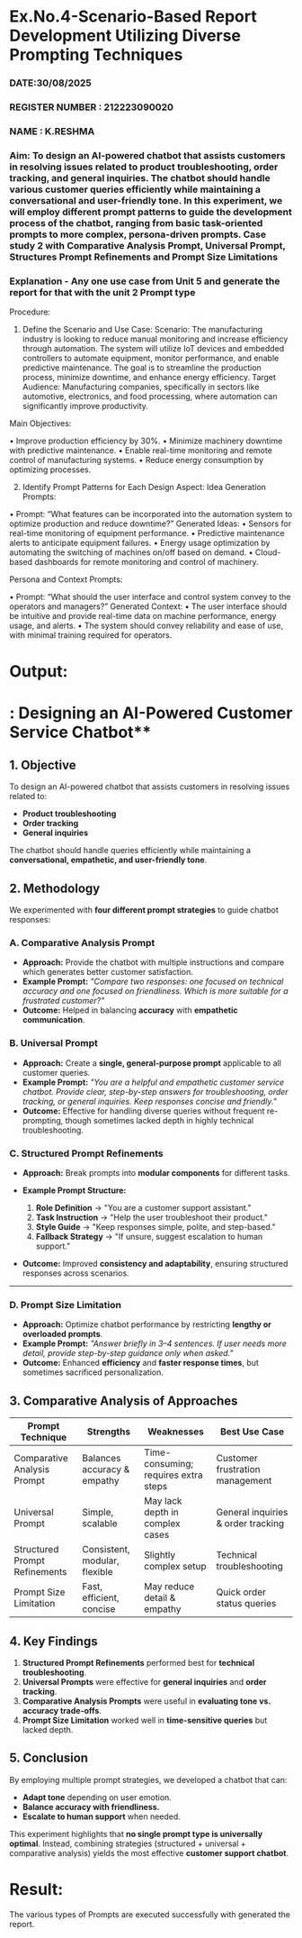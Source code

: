 # Ex.No.4-Scenario-Based Report Development Utilizing Diverse Prompting Techniques
### DATE:30/08/2025                                                                            
### REGISTER NUMBER : 212223090020
### NAME : K.RESHMA
### Aim: To design an AI-powered chatbot that assists customers in resolving issues related to product troubleshooting, order tracking, and general inquiries. The chatbot should handle various customer queries efficiently while maintaining a conversational and user-friendly tone. In this experiment, we will employ different prompt patterns to guide the development process of the chatbot, ranging from basic task-oriented prompts to more complex, persona-driven prompts. Case study 2 with Comparative Analysis Prompt, Universal Prompt, Structures Prompt Refinements and Prompt Size Limitations

### Explanation - Any one use case from Unit 5 and generate the report for that with the unit 2 Prompt type
Procedure:
1.	Define the Scenario and Use Case:
Scenario:
The manufacturing industry is looking to reduce manual monitoring and increase efficiency through automation. The system will utilize IoT devices and embedded controllers to automate equipment, monitor performance, and enable predictive maintenance. The goal is to streamline the production process, minimize downtime, and enhance energy efficiency.
Target Audience:
Manufacturing companies, specifically in sectors like automotive, electronics, and food processing, where automation can significantly improve productivity.


Main Objectives:

•	Improve production efficiency by 30%.
•	Minimize machinery downtime with predictive maintenance.
•	Enable real-time monitoring and remote control of manufacturing systems.
•	Reduce energy consumption by optimizing processes.
 
2.	Identify Prompt Patterns for Each Design Aspect:
Idea Generation Prompts:

•	Prompt: “What features can be incorporated into the automation system to optimize production and reduce downtime?” Generated Ideas:
•	Sensors for real-time monitoring of equipment performance.
•	Predictive maintenance alerts to anticipate equipment failures.
•	Energy usage optimization by automating the switching of machines on/off based on demand.
•	Cloud-based dashboards for remote monitoring and control of machinery.

Persona and Context Prompts:

•	Prompt: “What should the user interface and control system convey to the operators and managers?” Generated Context:
•	The user interface should be intuitive and provide real-time data on machine performance, energy usage, and alerts.
•	The system should convey reliability and ease of use, with minimal training required for operators.

# Output:

# : Designing an AI-Powered Customer Service Chatbot**

## **1. Objective**

To design an AI-powered chatbot that assists customers in resolving issues related to:

* **Product troubleshooting**
* **Order tracking**
* **General inquiries**

The chatbot should handle queries efficiently while maintaining a **conversational, empathetic, and user-friendly tone**.

## **2. Methodology**

We experimented with **four different prompt strategies** to guide chatbot responses:

### **A. Comparative Analysis Prompt**

* **Approach:** Provide the chatbot with multiple instructions and compare which generates better customer satisfaction.
* **Example Prompt:**
  *"Compare two responses: one focused on technical accuracy and one focused on friendliness. Which is more suitable for a frustrated customer?"*
* **Outcome:** Helped in balancing **accuracy** with **empathetic communication**.

### **B. Universal Prompt**

* **Approach:** Create a **single, general-purpose prompt** applicable to all customer queries.
* **Example Prompt:**
  *"You are a helpful and empathetic customer service chatbot. Provide clear, step-by-step answers for troubleshooting, order tracking, or general inquiries. Keep responses concise and friendly."*
* **Outcome:** Effective for handling diverse queries without frequent re-prompting, though sometimes lacked depth in highly technical troubleshooting.

### **C. Structured Prompt Refinements**

* **Approach:** Break prompts into **modular components** for different tasks.
* **Example Prompt Structure:**

  1. **Role Definition** → "You are a customer support assistant."
  2. **Task Instruction** → "Help the user troubleshoot their product."
  3. **Style Guide** → "Keep responses simple, polite, and step-based."
  4. **Fallback Strategy** → "If unsure, suggest escalation to human support."
* **Outcome:** Improved **consistency and adaptability**, ensuring structured responses across scenarios.

---

### **D. Prompt Size Limitation**

* **Approach:** Optimize chatbot performance by restricting **lengthy or overloaded prompts**.
* **Example Prompt:**
  *"Answer briefly in 3–4 sentences. If user needs more detail, provide step-by-step guidance only when asked."*
* **Outcome:** Enhanced **efficiency** and **faster response times**, but sometimes sacrificed personalization.

## **3. Comparative Analysis of Approaches**

| **Prompt Technique**          | **Strengths**                 | **Weaknesses**                       | **Best Use Case**                  |
| ----------------------------- | ----------------------------- | ------------------------------------ | ---------------------------------- |
| Comparative Analysis Prompt   | Balances accuracy & empathy   | Time-consuming; requires extra steps | Customer frustration management    |
| Universal Prompt              | Simple, scalable              | May lack depth in complex cases      | General inquiries & order tracking |
| Structured Prompt Refinements | Consistent, modular, flexible | Slightly complex setup               | Technical troubleshooting          |
| Prompt Size Limitation        | Fast, efficient, concise      | May reduce detail & empathy          | Quick order status queries         |

## **4. Key Findings**

1. **Structured Prompt Refinements** performed best for **technical troubleshooting**.
2. **Universal Prompts** were effective for **general inquiries** and **order tracking**.
3. **Comparative Analysis Prompts** were useful in **evaluating tone vs. accuracy trade-offs**.
4. **Prompt Size Limitation** worked well in **time-sensitive queries** but lacked depth.

## **5. Conclusion**

By employing multiple prompt strategies, we developed a chatbot that can:

* **Adapt tone** depending on user emotion.
* **Balance accuracy with friendliness.**
* **Escalate to human support** when needed.

This experiment highlights that **no single prompt type is universally optimal**. Instead, combining strategies (structured + universal + comparative analysis) yields the most effective **customer support chatbot**.

# Result: 
The various types of Prompts are executed successfully with generated the report.



